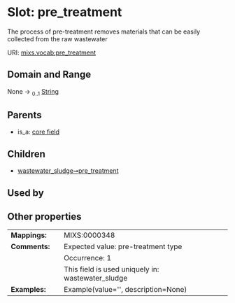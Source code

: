 
# Slot: pre_treatment


The process of pre-treatment removes materials that can be easily collected from the raw wastewater

URI: [mixs.vocab:pre_treatment](https://w3id.org/mixs/vocab/pre_treatment)


## Domain and Range

None &#8594;  <sub>0..1</sub> [String](types/String.md)

## Parents

 *  is_a: [core field](core_field.md)

## Children

 *  [wastewater_sludge➞pre_treatment](wastewater_sludge_pre_treatment.md)

## Used by


## Other properties

|  |  |  |
| --- | --- | --- |
| **Mappings:** | | MIXS:0000348 |
| **Comments:** | | Expected value: pre-treatment type |
|  | | Occurrence: 1 |
|  | | This field is used uniquely in: wastewater_sludge |
| **Examples:** | | Example(value='', description=None) |


